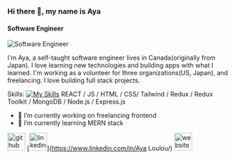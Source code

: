 ### Hi there 👋, my name is Aya
#### Software Engineer
![Software Engineer](https://media.licdn.com/dms/image/C4E03AQEjB9xl76q4sg/profile-displayphoto-shrink_200_200/0/1659034150630?e=1679529600&v=beta&t=L4xYU-Z5AyT3lCWLsUEUwc2ThZcwwXmHEdurc5Gl1O8)

I'm Aya, a self-taught software engineer lives in Canada(originally from Japan). 
I love learning new technologies and building apps with what I learned. 
I'm working as a volunteer for three organizations(US, Japan), and freelancing. 
I love building full stack projects.


Skills: 
[![My Skills](https://skills.thijs.gg/icons?i=html,css,tailwind,js,react,nodejs,mongodb)](https://skills.thijs.gg)
REACT / JS / HTML / CSS/ Tailwind / Redux / Redux Toolkit / MongoDB / Node.js / Express.js

- 🔭 I’m currently working on freelancing frontend
- 🌱 I’m currently learning MERN stack 


[<img src='https://cdn.jsdelivr.net/npm/simple-icons@3.0.1/icons/github.svg' alt='github' height='40'>](https://github.com/aya222222)  [<img src='https://cdn.jsdelivr.net/npm/simple-icons@3.0.1/icons/linkedin.svg' alt='linkedin' height='40'>](https://www.linkedin.com/in/Aya Loulou/)  [<img src='https://cdn.jsdelivr.net/npm/simple-icons@3.0.1/icons/icloud.svg' alt='website' height='40'>](https://github.com/aya222222)  

